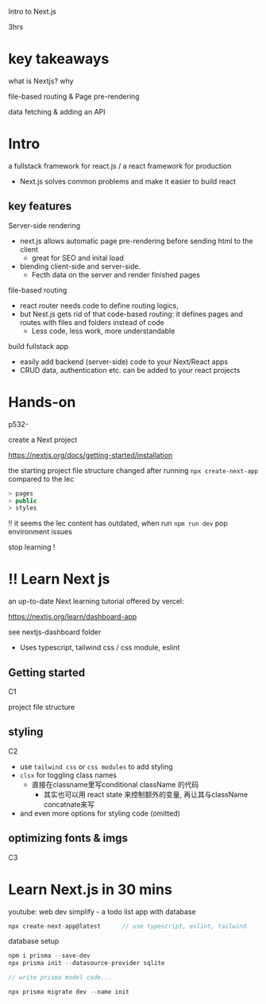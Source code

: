 Intro to Next.js



3hrs 



# key takeaways

what is Nextjs? why

file-based routing & Page pre-rendering

data fetching & adding an API



# Intro

a fullstack framework for react.js / a react framework for production

+ Next.js solves common problems and make it easier to build react



## key features

Server-side rendering

+ next.js allows automatic page pre-rendering before sending html to the client
  +  great for SEO and inital load
+ blending client-side and server-side.
  +  Fecth data on the server and render finished pages

file-based routing

+ react router needs code to define routing logics, 
+ but Nest.js gets rid of that code-based routing: it defines pages and routes with files and folders instead of code
  + Less code, less work, more understandable

build fullstack app

+ easily add backend (server-side) code to your Next/React apps
+ CRUD data, authentication etc. can be added to your react projects



# Hands-on

p532-



create a Next project

https://nextjs.org/docs/getting-started/installation



the starting project file structure changed after running `npx create-next-app` compared to the lec

```js
> pages
> public 
> styles
```

:bangbang: it seems the lec content has outdated, when run `npm run dev` pop environment issues

stop learning !



# :bangbang: Learn Next js

an up-to-date Next learning tutorial offered by vercel: 

https://nextjs.org/learn/dashboard-app

see nextjs-dashboard folder

+ Uses typescript, tailwind css / css module, eslint 



## Getting started

C1

project file structure





## styling 

C2

+ use `tailwind css` or `css modules` to add styling 
+ `clsx` for toggling class names
  + 直接在classname里写conditional className 的代码
    + 其实也可以用 react state 来控制额外的变量, 再让其与className concatnate来写
+ and even more options for styling code (omitted)



## optimizing fonts & imgs

C3





# Learn Next.js in 30 mins

youtube: web dev simplify - a todo list app with database



```ts
npx create-next-app@latest		// use typescript, eslint, tailwind
```

database setup

```ts
npm i prisma --save-dev
npx prisma init --datasource-provider sqlite

// write prisma model code...

npx prisma migrate dev --name init
```





